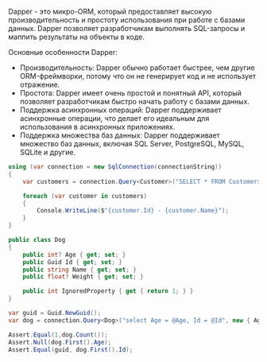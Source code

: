 Dapper - это микро-ORM, который предоставляет высокую производительность и простоту использования при работе с базами данных. Dapper позволяет разработчикам выполнять SQL-запросы и маппить результаты на объекты в коде.

Основные особенности Dapper:

- Производительность: Dapper обычно работает быстрее, чем другие ORM-фреймворки, потому что он не генерирует код и не использует отражение.
- Простота: Dapper имеет очень простой и понятный API, который позволяет разработчикам быстро начать работу с базами данных.
- Поддержка асинхронных операций: Dapper поддерживает асинхронные операции, что делает его идеальным для использования в асинхронных приложениях.
- Поддержка множества баз данных: Dapper поддерживает множество баз данных, включая SQL Server, PostgreSQL, MySQL, SQLite и другие.

``` c#
using (var connection = new SqlConnection(connectionString))
{
    var customers = connection.Query<Customer>("SELECT * FROM Customers WHERE Age > @Age", new { Age = 25 });

    foreach (var customer in customers)
    {
        Console.WriteLine($"{customer.Id} - {customer.Name}");
    }
}

```

``` c#
public class Dog
{
    public int? Age { get; set; }
    public Guid Id { get; set; }
    public string Name { get; set; }
    public float? Weight { get; set; }

    public int IgnoredProperty { get { return 1; } }
}

var guid = Guid.NewGuid();
var dog = connection.Query<Dog>("select Age = @Age, Id = @Id", new { Age = (int?)null, Id = guid });

Assert.Equal(1,dog.Count());
Assert.Null(dog.First().Age);
Assert.Equal(guid, dog.First().Id);
```